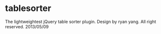 tablesorter
===========

The lightweightest jQuery table sorter plugin.
Design by ryan yang.
All right reserved.
2013/05/09
